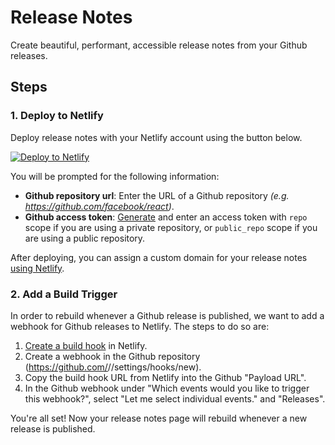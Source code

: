# Release Notes

Create beautiful, performant, accessible release notes from your Github releases.

## Steps

### 1. Deploy to Netlify

Deploy release notes with your Netlify account using the button below.

[![Deploy to Netlify](https://www.netlify.com/img/deploy/button.svg)](https://app.netlify.com/start/deploy?repository=https://github.com/palmerhq/release-notes)

You will be prompted for the following information:

- **Github repository url**: Enter the URL of a Github repository _(e.g. https://github.com/facebook/react)_.
- **Github access token**: [Generate](https://help.github.com/articles/creating-a-personal-access-token-for-the-command-line) and enter an access token with `repo` scope if you are using a private repository, or `public_repo` scope if you are using a public repository.

After deploying, you can assign a custom domain for your release notes [using Netlify](https://www.netlify.com/docs/custom-domains/).

### 2. Add a Build Trigger

In order to rebuild whenever a Github release is published, we want to add a webhook for Github releases to Netlify. The steps to do so are:

1. [Create a build hook](https://www.netlify.com/docs/webhooks/#incoming-webhooks) in Netlify.
2. Create a webhook in the Github repository (https://github.com/<owner>/<name>/settings/hooks/new).
3. Copy the build hook URL from Netlify into the Github "Payload URL".
4. In the Github webhook under "Which events would you like to trigger this webhook?", select "Let me select individual events." and "Releases".

You're all set! Now your release notes page will rebuild whenever a new release is published.
